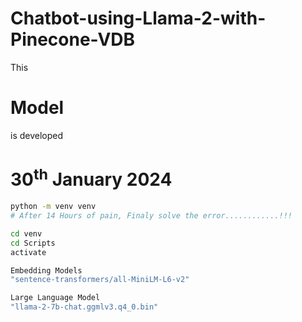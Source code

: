 # Chatbot-using-Llama-2-with-Pinecone-VDB
This <h1>Model</h1> is developed <h1>30<sup>th</sup> January 2024</h1>
```bash
python -m venv venv
# After 14 Hours of pain, Finaly solve the error............!!!
```

```bash
cd venv
cd Scripts
activate
```
```bash
Embedding Models
"sentence-transformers/all-MiniLM-L6-v2"
```

```bash
Large Language Model
"llama-2-7b-chat.ggmlv3.q4_0.bin"
```